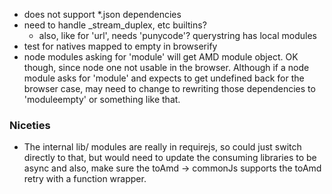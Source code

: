 * does not support *.json dependencies
* need to handle _stream_duplex, etc builtins?
  * also, like for 'url', needs 'punycode'? querystring has local modules
* test for natives mapped to empty in browserify
* node modules asking for 'module' will get AMD module object. OK though, since node one not usable in the browser. Although if a node module asks for 'module' and expects to get undefined back for the browser case, may need to change to rewriting those dependencies to 'moduleempty' or something like that.

### Niceties

* The internal lib/ modules are really in requirejs, so could just switch directly to that, but would need to update the consuming libraries to be async and also, make sure the toAmd -> commonJs supports the toAmd retry with a function wrapper.